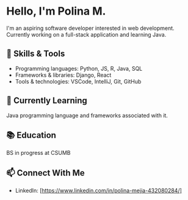 # Hello, I'm Polina M.

I'm an aspiring software developer interested in web development. Currently working on a full-stack application and learning Java.

## 🔧 Skills & Tools
- Programming languages: Python, JS, R, Java, SQL
- Frameworks & libraries: Django, React
- Tools & technologies: VSCode, IntelliJ, Git, GitHub

## 🌱 Currently Learning
Java programming language and frameworks associated with it. 

## 📚 Education
BS in progress at CSUMB

## 📫 Connect With Me
- LinkedIn: [https://www.linkedin.com/in/polina-mejia-432080284/]


